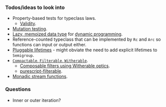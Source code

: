### Todos/ideas to look into

* Property-based tests for typeclass laws.
	* [Validity](https://github.com/NorfairKing/validity).
* [Mutation testing](https://github.com/sourcefrog/cargo-mutants).
* [Lazy, memoized data type](https://pursuit.purescript.org/packages/purescript-lazy/3.0.0/docs/Data.Lazy) for [dynamic programming](https://en.wikipedia.org/wiki/Dynamic_programming#Computer_science).
* Reference-counted typeclass that can be implemented by `Rc` and `Arc` so functions can input or output either.
* [Pluggable lifetimes](https://docs.rs/generic-std/latest/generic_std/plug/trait.PlugLifetime.html) - might obviate the need to add explicit lifetimes to `Semigroup`.
* [`Compactable`, `Filterable`, `Witherable`](https://github.com/reazen/relude/issues/268).
	* [Composable filters using Witherable optics](https://chrispenner.ca/posts/witherable-optics).
	* [purescript-filterable](https://pursuit.purescript.org/packages/purescript-filterable/5.0.0).
* [Monadic stream functions](https://github.com/ivanperez-keera/dunai).

### Questions
* Inner or outer iteration?
